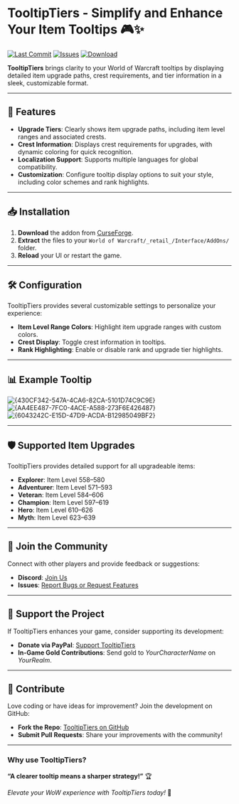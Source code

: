 # TooltipTiers - Simplify and Enhance Your Item Tooltips 🎮✨

[![Last Commit](https://img.shields.io/github/last-commit/Kkthnx-Wow/TooltipTiers/master)](https://github.com/Kkthnx-Wow/TooltipTiers/commits/master)
[![Issues](https://img.shields.io/github/issues/Kkthnx-Wow/TooltipTiers)](https://github.com/Kkthnx-Wow/TooltipTiers/issues)
[![Download](https://img.shields.io/badge/CurseForge-Download-orange)](https://www.curseforge.com/wow/addons/tooltiptiers)

**TooltipTiers** brings clarity to your World of Warcraft tooltips by displaying detailed item upgrade paths, crest requirements, and tier information in a sleek, customizable format.

---

## 🌟 Features
- **Upgrade Tiers**: Clearly shows item upgrade paths, including item level ranges and associated crests.
- **Crest Information**: Displays crest requirements for upgrades, with dynamic coloring for quick recognition.
- **Localization Support**: Supports multiple languages for global compatibility.
- **Customization**: Configure tooltip display options to suit your style, including color schemes and rank highlights.

---

## 📥 Installation
1. **Download** the addon from [CurseForge](https://www.curseforge.com/wow/addons/tooltiptiers).
2. **Extract** the files to your `World of Warcraft/_retail_/Interface/AddOns/` folder.
3. **Reload** your UI or restart the game.

---

## 🛠️ Configuration
TooltipTiers provides several customizable settings to personalize your experience:
- **Item Level Range Colors**: Highlight item upgrade ranges with custom colors.
- **Crest Display**: Toggle crest information in tooltips.
- **Rank Highlighting**: Enable or disable rank and upgrade tier highlights.

---

## 📊 Example Tooltip

![{430CF342-547A-4CA6-82CA-5101D74C9C9E}](https://github.com/user-attachments/assets/a830d98e-ec78-46e9-938d-a924a6fd3f08)   
![{AA4EE487-7FC0-4ACE-A588-273F6E426487}](https://github.com/user-attachments/assets/f52e7d6d-0c1f-4e77-aa2f-7c55b32699df)   
![{6043242C-E15D-47D9-ACDA-B12985049BF2}](https://github.com/user-attachments/assets/b00a9774-2497-4c89-97cb-c70f56fdc4de)   

---

## 🛡️ Supported Item Upgrades
TooltipTiers provides detailed support for all upgradeable items:
- **Explorer**: Item Level 558–580
- **Adventurer**: Item Level 571–593
- **Veteran**: Item Level 584–606
- **Champion**: Item Level 597–619
- **Hero**: Item Level 610–626
- **Myth**: Item Level 623–639

---

## 🚀 Join the Community
Connect with other players and provide feedback or suggestions:
- **Discord**: [Join Us](https://discord.gg/Rc9wcK9cAB)
- **Issues**: [Report Bugs or Request Features](https://github.com/Kkthnx-Wow/TooltipTiers/issues)

---

## 🎁 Support the Project
If TooltipTiers enhances your game, consider supporting its development:
- **Donate via PayPal**: [Support TooltipTiers](https://www.paypal.com/donate/kkthnxtv)
- **In-Game Gold Contributions**: Send gold to *YourCharacterName* on *YourRealm*.

---

## 🤝 Contribute
Love coding or have ideas for improvement? Join the development on GitHub:
- **Fork the Repo**: [TooltipTiers on GitHub](https://github.com/Kkthnx-Wow/TooltipTiers)
- **Submit Pull Requests**: Share your improvements with the community!

---

### Why use TooltipTiers?  
**“A clearer tooltip means a sharper strategy!”** 🏆

*Elevate your WoW experience with TooltipTiers today!* 🎉
